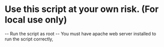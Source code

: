 # Use this script at your own risk. (For local use only)
-- Run the script as root
-- You must have apache web server installed to run the script correctly, 


